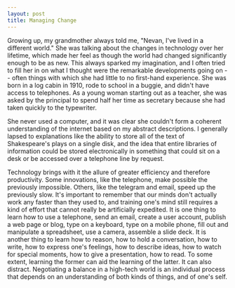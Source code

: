 ```yaml
---
layout: post
title: Managing Change
---
```


Growing up, my grandmother always told me, "Nevan, I've lived in a different world." She was talking about the changes in technology over her lifetime, which made her feel as though the world had changed significantly enough to be as new. This always sparked my imagination, and I often tried to fill her in on what I thought were the remarkable developments going on -- often things with which she had little to no first-hand experience. She was born in a log cabin in 1910, rode to school in a buggie, and didn't have access to telephones. As a young woman starting out as a teacher, she was asked by the principal to spend half her time as secretary because she had taken quickly to the typewriter.

She never used a computer, and it was clear she couldn't form a coherent understanding of the internet based on my abstract descriptions. I generally lapsed to explanations like the ability to store all of the text of Shakespeare's plays on a single disk, and the idea that entire libraries of information could be stored electronically in something that could sit on a desk or be accessed over a telephone line by request.

Technology brings with it the allure of greater efficiency and therefore productivity. Some innovations, like the telephone, make possible the previously impossible. Others, like the telegram and email, speed up the previously slow. It's important to remember that our minds don't actually work any faster than they used to, and training one's mind still requires a kind of effort that cannot really be artificially expedited. It is one thing to learn how to use a telephone, send an email, create a user account, publish a web page or blog, type on a keyboard, type on a mobile phone, fill out and manipulate a spreadsheet, use a camera, assemble a slide deck. It is another thing to learn how to reason, how to hold a conversation, how to write, how to express one's feelings, how to describe ideas, how to watch for special moments, how to give a presentation, how to read. To some extent, learning the former can aid the learning of the latter. It can also distract. Negotiating a balance in a high-tech world is an individual process that depends on an understanding of both kinds of things, and of one's self.